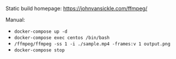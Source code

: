 Static build homepage: https://johnvansickle.com/ffmpeg/

Manual: 
 - `docker-compose up -d`
 - `docker-compose exec centos /bin/bash`
 - `/ffmpeg/ffmpeg -ss 1 -i ./sample.mp4 -frames:v 1 output.png`
 - `docker-compose stop`